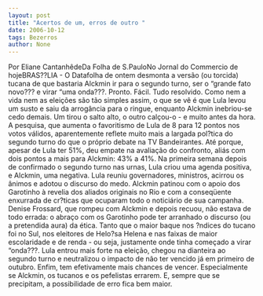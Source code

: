 ```yaml
---
layout: post
title: "Acertos de um, erros de outro "
date: 2006-10-12
tags: Bezerros
author: None
---
```

Por Eliane CantanhêdeDa Folha de S.PauloNo Jornal do Commercio de hojeBRAS??LIA - O Datafolha de ontem desmonta a versão (ou torcida) tucana de que bastaria Alckmin ir para o segundo turno, ser o “grande fato novo??? e virar “uma onda???. Pronto. Fácil. Tudo resolvido.
Como nem a vida nem as eleições são tão simples assim, o que se vê é que Lula levou um susto e saiu da arrogância para o ringue, enquanto Alckmin inebriou-se cedo demais. Um tirou o salto alto, o outro calçou-o - e muito antes da hora. 
A pesquisa, que aumenta o favoritismo de Lula de 8 para 12 pontos nos votos válidos, aparentemente reflete muito mais a largada pol?tica do segundo turno do que o próprio debate na TV Bandeirantes. Até porque, apesar de Lula ter 51%, deu empate na avaliação do confronto, aliás com dois pontos a mais para Alckmin: 43% a 41%. 
Na primeira semana depois de confirmado o segundo turno nas urnas, Lula criou uma agenda positiva, e Alckmin, uma negativa. Lula reuniu governadores, ministros, acirrou os ânimos e adotou o discurso do medo. Alckmin patinou com o apoio dos Garotinho à revelia dos aliados originais no Rio e com a conseqüente enxurrada de cr?ticas que ocuparam todo o noticiário de sua campanha. 
Denise Frossard, que rompeu com Alckmin e depois recuou, não estava de todo errada: o abraço com os Garotinho pode ter arranhado o discurso (ou a pretendida aura) da ética. Tanto que o maior baque nos ?ndices do tucano foi no Sul, nos eleitores de Helo?sa Helena e nas faixas de maior escolaridade e de renda - ou seja, justamente onde tinha começado a virar “onda???. 
Lula entrou mais forte na eleição, chegou na dianteira ao segundo turno e neutralizou o impacto de não ter vencido já em primeiro de outubro. Enfim, tem efetivamente mais chances de vencer. Especialmente se Alckmin, os tucanos e os pefelistas errarem. E, sempre que se precipitam, a possibilidade de erro fica bem maior.  